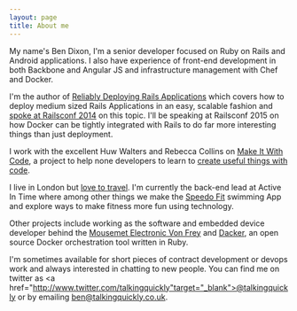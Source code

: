 ```yaml
---
layout: page
title: About me 
---
```


My name's Ben Dixon, I'm a senior developer focused on Ruby on Rails and Android applications. I also have experience of front-end development in both Backbone and Angular JS and infrastructure management with Chef and Docker.

I'm the author of <a href="https://leanpub.com/deploying_rails_applications"
target="_blank">Reliably Deploying Rails Applications</a> which covers how
to deploy medium sized Rails Applications in an easy, scalable fashion and <a href="https://www.youtube.com/watch?v=hTofBnxyBUU" target="_blank">spoke at Railsconf 2014</a> on this topic. I'll be speaking at Railsconf 2015 on how Docker can be tightly integrated with Rails to do far more interesting things than just deployment.

I work with the excellent Huw Walters and Rebecca Collins on <a href="http://www.makeitwithcode.com/" target="_blank">Make It With Code</a>, a project to help none developers to learn to <a href="/2014/01/teaching-people-to-code/" target="_blank">create useful things with code</a>.

I live in London but <a href="/travel/">love to travel</a>. I'm currently the back-end lead at Active In Time where among other things we make the <a href="http://www.speedo.com/getspeedofit/getspeedofit_1/getspeedofitapp/gsfapplandingpage.html" target="_blank">Speedo Fit</a> swimming App and explore ways to make fitness more fun using technology.

Other projects include working as the software and embedded device developer behind the <a href="http://www.mousemet.com/" target="_blank">Mousemet Electronic Von Frey</a> and <a href="https://github.com/talkingquickly/dacker">Dacker</a>, an open source Docker orchestration tool written in Ruby.

I'm sometimes available for short pieces of contract development or devops work and always interested in chatting to new people. You can find me on twitter as <a href="http://www.twitter.com/talkingquickly"target="_blank">@talkingquickly</a> or by emailing <a href="mailto:ben@talkingquickly.co.uk">ben@talkingquickly.co.uk</a>.
